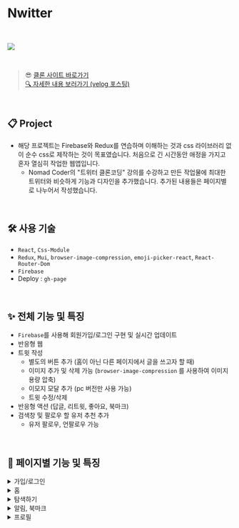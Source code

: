 # Nwitter

<br>

![](https://velog.velcdn.com/images/rlawodh123/post/6e90ea11-23a9-405f-ba15-1ae62cd18ccf/image.gif)

<br>

> 😎 [클론 사이트 바로가기](https://kim-jaeoh.github.io/nwitter/#/)<br>
> [🔍 자세한 내용 보러가기 (velog 포스팅)](https://velog.io/@rlawodh123/series/%ED%8A%B8%EC%9C%84%ED%84%B0-%ED%81%B4%EB%A1%A0)

<br>

## 📋 Project

- 해당 프로젝트는 Firebase와 Redux를 연습하며 이해하는 것과 css 라이브러리 없이 순수 css로 제작하는 것이 목표였습니다. 처음으로 긴 시간동안 애정을 가지고 혼자 열심히 작업한 웹앱입니다.
  - Nomad Coder의 "트위터 클론코딩" 강의를 수강하고 만든 작업물에 최대한 트위터와 비슷하게 기능과 디자인을 추가했습니다. 추가된 내용들은 페이지별로 나누어서 작성했습니다.

<br>

## 🛠️ 사용 기술

- `React`, `Css-Module`
- `Redux`, `Mui`, `browser-image-compression`, `emoji-picker-react`, `React-Router-Dom`
- `Firebase`
- Deploy : `gh-page`

<br>

## **✨ 전체 기능 및 특징**

- `Firebase`를 사용해 회원가입/로그인 구현 및 실시간 업데이트
- 반응형 웹
- 트윗 작성
  - 별도의 버튼 추가 (홈이 아닌 다른 페이지에서 글을 쓰고자 할 때)
  - 이미지 추가 및 삭제 가능 (`browser-image-compression` 를 사용하여 이미지 용량 압축)
  - 이모지 모달 추가 (pc 버전만 사용 가능)
  - 트윗 수정/삭제
- 반응형 액션 (답글, 리트윗, 좋아요, 북마크)
- 검색창 및 팔로우 할 유저 추천 추가
  - 유저 팔로우, 언팔로우 가능

<br>

## 💫 페이지별 기능 및 특징

<details>
<summary>가입/로그인</summary>
<div markdown="1">

[가입/로그인 링크](https://velog.io/@rlawodh123/React-%ED%8A%B8%EC%9C%84%ED%84%B0-%ED%81%B4%EB%A1%A0-Auth)

- 회원가입/로그인
  - 토글 버튼으로 회원가입/로그인을 따로 노출
  - 일반 이메일 형식이 아닌 구글, 깃허브 아이디로도 가입 가능
  - 사이트에 들어왔을 때 유저의 상태 변화 추적 가능
    - 로그인, 로그아웃, 어플리케이션 초기화(새로고침 or 재시작) 시 변화 추적
  - 구글, 깃허브가 아닌 일반 이메일 형식으로 회원가입/로그인 할 때 발생하는 에러 문구를`includes`와 `replace` 메소드를 이용하여 표기

</div>
</details>

<details>
<summary>홈</summary>
<div markdown="2">

[홈 링크](https://velog.io/@rlawodh123/React-%ED%8A%B8%EC%9C%84%ED%84%B0-%ED%81%B4%EB%A1%A0-Firebase-Main)

- 실시간 업데이트
- 유저 정보 확인
  - 로그아웃 가능
- 트윗 작성
  - 별도의 버튼 추가 (홈이 아닌 다른 페이지에서 글을 쓰고자 할 때)
  - 이미지 추가 및 삭제 가능
  - 이모지 추가 (pc 버전에서만 지원하도록)
  - 수정/삭제
- 반응형 액션 (답글, 리트윗, 좋아요, 북마크)
- 검색창 및 팔로우 할 유저 추천 추가
  - 유저 팔로우, 언팔로우 가능

</div>
</details>

<details>
<summary>탐색하기</summary>
<div markdown="3">

[탐색하기 링크](https://velog.io/@rlawodh123/React-%ED%8A%B8%EC%9C%84%ED%84%B0-%ED%81%B4%EB%A1%A0-Firebase-Explore)<br>
※ '탐색하기'에서의 대부분 기능들은 Home(main)과 같으며 반복되는 코드들을 하나의 컴포넌트들로 묶어 재사용할 수 있게 했습니다.

- 검색창 및 트윗·사용자 탭
  - 반응형 액션 (답글, 리트윗, 좋아요, 북마크)
  - 유저 팔로우, 언팔로우 가능

</div>
</details>

<details>
<summary>알림, 북마크</summary>
<div markdown="4">

[알림, 북마크 링크](https://velog.io/@rlawodh123/React-%ED%8A%B8%EC%9C%84%ED%84%B0-%ED%81%B4%EB%A1%A0-Firebase-Notice)

- 카테고리 세분화 및 각각 정보들이 업데이트 될 때마다 실시간으로 확인 가능
- 라우터 내의 각 탭에서 렌더링 되는 정보들은 하나의 컴포넌트로 만들어서 재사용
- 노출되는 목록 오브젝트 클릭 시 라우터 이동과 시간 노출 부분은 따로 custom hooks로 빼내어 사용
  - (내용을 감싸고 있는 태그와 내용들(이미지, 닉네임)의 라우터가 다름)
  - 감싸고 있는 태그에 `<Link>`를 주게 될 시 내용들을 클릭할 때마다 원하는 라우터가 아닌 감싸진 태그의 라우터로 이동됨
  - `ref`로 if문을 작성해 `useHistory()`로 구현

</div>
</details>

<details>
<summary>프로필</summary>
<div markdown="5">

[프로필 링크](https://velog.io/@rlawodh123/React-%ED%8A%B8%EC%9C%84%ED%84%B0-%ED%81%B4%EB%A1%A0-Firebase-Profile)

- 카테고리 세분화 및 '프로필 수정', '북마크' 탭은 본인 프로필에서만 보일 수 있게 함
- '프로필 수정' 클릭 시 모달창이 활성화 되어 배경·프로필 이미지, 닉네임·자기소개 추가/변경/삭제 가능
- 가입일과 팔로잉, 팔로워 숫자 확인
  - Right Bar 팔로우 추천에서의 팔로우를 다른 유저의 프로필 탭에서도 가능
- 프로필 탭에서도 로그아웃 가능

</div>
</details>
